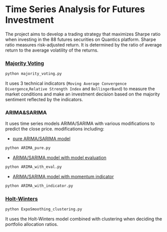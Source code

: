 # Time Series Analysis for Futures Investment
The project aims to develop a trading strategy that maximizes Sharpe ratio when investing in the 88 futures securities on Quantics platform. Sharpe ratio measures risk-adjusted return. It is determined by the ratio of average return to the average volatility of the returns. 

### [Majority Voting](https://github.com/yy96/Team_Ravioli_Timeseries/blob/master/majority_voting.py)

```sh
python majority_voting.py
```
It uses 3 technical indicators (`Moving Average Convergence Divergence`,`Relative Strength Index` and `BollingerBand`) to measure the market conditions and make an investment decision based on the majority sentiment reflected by the indicators.

### ARIMA&SARIMA 
It uses time series models ARIMA/SARIMA with various modifications to predict the close price.
modifications including:
- [pure ARIMA/SARIMA model](https://github.com/yy96/Team_Ravioli_Timeseries/blob/master/ARIMA_pure.py)

```sh
python ARIMA_pure.py
```
- [ARIMA/SARIMA model with model evaluation](https://github.com/yy96/Team_Ravioli_Timeseries/blob/master/ARIMA_with_eval.py)

```sh
python ARIMA_with_eval.py
```
- [ARIMA/SARIMA model with momentum indicator](https://github.com/yy96/Team_Ravioli_Timeseries/commit/64a94c471e1253f76c96cb14be0ca67105eb74fd)

```sh
python ARIMA_with_indicator.py
```

### [Holt-Winters](https://github.com/yy96/Team_Ravioli_Timeseries/blob/master/ExpoSmoothing_clustering.py)

```sh
python ExpoSmoothing_clustering.py
```
It uses the Holt-Winters model combined with clustering when deciding the portfolio allocation ratios.
